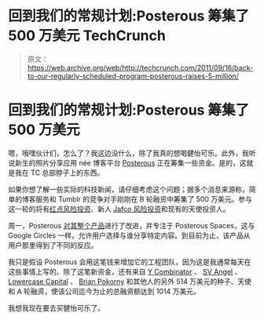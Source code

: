 # 回到我们的常规计划:Posterous 筹集了 500 万美元 TechCrunch

> 原文：<https://web.archive.org/web/http://techcrunch.com/2011/09/16/back-to-our-regularly-scheduled-program-posterous-raises-5-million/>

# 回到我们的常规计划:Posterous 筹集了 500 万美元

嗯，哦嘿伙计们，怎么了？我这边没什么，除了我真的想喝健怡可乐。此外，我听说新生的照片分享应用 née 博客平台 [Posterous](https://web.archive.org/web/20230203131209/http://www.posterous.com/) 正在筹集一些资金。是的，这就是我在 TC 总部脖子上的东西。

如果你想了解一些实际的科技新闻，请仔细考虑这个问题；据多个消息来源称，简单的博客服务和 Tumblr 的竞争对手刚刚在 B 轮融资中筹集了 500 万美元。参与这一轮的将有[红点风险投资](https://web.archive.org/web/20230203131209/http://redpoint.com/)、新人 [Jafco 风险投资](https://web.archive.org/web/20230203131209/http://www.jafco.com/index.php)和现有的天使投资人。

周一，Posterous [对其整个产品](https://web.archive.org/web/20230203131209/http://www.forbes.com/sites/tomiogeron/2011/09/12/posterous-is-now-spaces-a-photo-focused-app-for-private-sharing/)进行了改进，并专注于 Posterous Spaces，这与 Google Circles 一样，允许用户选择与谁分享特定内容。到目前为止，该产品从用户那里得到了不同的反应。

我只是假设 Posterous 会用这笔钱来增加它的工程团队，因为这是我通常每天在这些事情上写的。除了这笔新资金，还有来自 [Y Combinator](https://web.archive.org/web/20230203131209/http://ycombinator.com/) 、 [SV Angel](https://web.archive.org/web/20230203131209/http://svangel.com/) 、 [Lowercase Capital](https://web.archive.org/web/20230203131209/http://www.crunchbase.com/financial-organization/lowercase-capital "Lowercase Capital") 、 [Brian Pokorny](https://web.archive.org/web/20230203131209/http://www.crunchbase.com/person/brian-pokorny) 和其他人的另外 514 万美元的种子、天使和 A 轮融资，使该公司迄今为止的总融资额达到 1014 万美元。

我想我现在要去买健怡可乐了。